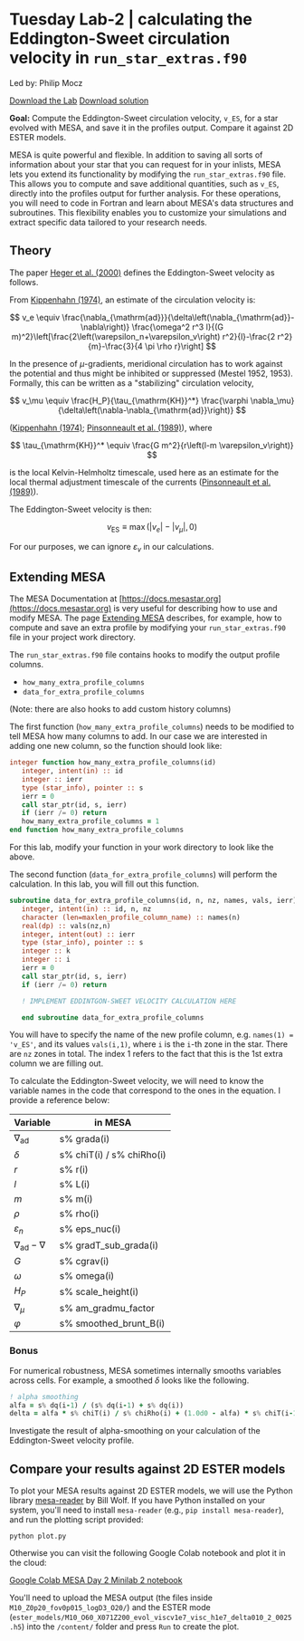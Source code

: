 # Tuesday Lab-2 | calculating the Eddington-Sweet circulation velocity in `run_star_extras.f90`

Led by: Philip Mocz

[Download the Lab](https://ssgithub.com/VincentVanlaer/mesa-school-labs/tree/main/content/tuesday/lab-2)
[Download solution](https://ssgithub.com/VincentVanlaer/mesa-school-labs/tree/main/content/tuesday/lab-2-solution)

**Goal:** Compute the Eddington-Sweet circulation velocity, `v_ES`, for a star evolved with MESA,
and save it in the profiles output. Compare it against 2D ESTER models.

MESA is quite powerful and flexible. In addition to saving all sorts of information about your star that you can request for in your inlists, MESA lets you extend its functionality by modifying the `run_star_extras.f90` file. This allows you to compute and save additional quantities, such as `v_ES`, directly into the profiles output for further analysis. For these operations, you will need to code in Fortran and learn about MESA's data structures and subroutines. This flexibility enables you to customize your simulations and extract specific data tailored to your research needs.

## Theory

The paper [Heger et al. (2000)](https://ui.adsabs.harvard.edu/abs/2000ApJ...528..368H/abstract) defines the Eddington-Sweet velocity as follows.

From [Kippenhahn (1974)](https://ui.adsabs.harvard.edu/abs/1974IAUS...66...20K/abstract), an estimate of the circulation velocity is:

$$
v_e \equiv \frac{\nabla_{\mathrm{ad}}}{\delta\left(\nabla_{\mathrm{ad}}-\nabla\right)} \frac{\omega^2 r^3 l}{(G m)^2}\left[\frac{2\left(\varepsilon_n+\varepsilon_v\right) r^2}{l}-\frac{2 r^2}{m}-\frac{3}{4 \pi \rho r}\right]
$$

In the presence of $\mu$-gradients, meridional circulation has to work against the potential and thus might be inhibited or suppressed (Mestel 1952, 1953). Formally, this can be written as a "stabilizing" circulation velocity,


$$
v_\mu \equiv \frac{H_P}{\tau_{\mathrm{KH}}^*} \frac{\varphi \nabla_\mu}{\delta\left(\nabla-\nabla_{\mathrm{ad}}\right)}
$$

([Kippenhahn (1974)](https://ui.adsabs.harvard.edu/abs/1974IAUS...66...20K/abstract); [Pinsonneault et al. (1989)](https://ui.adsabs.harvard.edu/abs/1989ApJ...338..424P/abstract)), where

$$
\tau_{\mathrm{KH}}^* \equiv \frac{G m^2}{r\left(l-m \varepsilon_v\right)}
$$

is the local Kelvin-Helmholtz timescale, used here as an
estimate for the local thermal adjustment timescale of the
currents ([Pinsonneault et al. (1989)](https://ui.adsabs.harvard.edu/abs/1989ApJ...338..424P/abstract)).

The Eddington-Sweet velocity is then:

$$
v_{\mathrm{ES}} \equiv \max \left(\left|v_e\right|-\left|v_\mu\right|, 0\right)
$$

For our purposes, we can ignore $\varepsilon_v$ in our calculations.

## Extending MESA

The MESA Documentation at [https://docs.mesastar.org](https://docs.mesastar.org) 
is very useful for describing how to use and modify MESA.
The page [Extending MESA](https://docs.mesastar.org/en/latest/using_mesa/extending_mesa.html) describes, for example, how to compute and save an extra profile by modifying your `run_star_extras.f90` file in your project work directory.

The `run_star_extras.f90` file contains hooks to modify the output profile columns.

* ``how_many_extra_profile_columns``
* ``data_for_extra_profile_columns``

(Note: there are also hooks to add custom history columns)

The first function (`how_many_extra_profile_columns`) needs to be modified to tell MESA how many columns to add. In our case we are interested in adding one new column, so the function should look like:

```fortran
integer function how_many_extra_profile_columns(id)
   integer, intent(in) :: id
   integer :: ierr
   type (star_info), pointer :: s
   ierr = 0
   call star_ptr(id, s, ierr)
   if (ierr /= 0) return
   how_many_extra_profile_columns = 1
end function how_many_extra_profile_columns
```

For this lab, modify your function in your work directory to look like the above.

The second function (`data_for_extra_profile_columns`) will perform the calculation. In this lab, you will fill out this function.

```fortran
subroutine data_for_extra_profile_columns(id, n, nz, names, vals, ierr)
   integer, intent(in) :: id, n, nz
   character (len=maxlen_profile_column_name) :: names(n)
   real(dp) :: vals(nz,n)
   integer, intent(out) :: ierr
   type (star_info), pointer :: s
   integer :: k
   integer :: i
   ierr = 0
   call star_ptr(id, s, ierr)
   if (ierr /= 0) return

   ! IMPLEMENT EDDINTGON-SWEET VELOCITY CALCULATION HERE

   end subroutine data_for_extra_profile_columns
```

You will have to specify the name of the new profile column,
e.g. `names(1) = 'v_ES'`, and its values `vals(i,1)`, where `i` is the `i`-th zone in the star. There are `nz` zones in total. The index 1 refers to the fact that this is the 1st extra column we are filling out.

To calculate the Eddington-Sweet velocity, we will need to know the variable names in the code that correspond to the ones in the equation. I provide a reference below:

| Variable                      | in MESA                   |
|-------------------------------|---------------------------|
| $\nabla_{\mathrm{ad}}$        | s% grada(i)               |
| $\delta$                      | s% chiT(i) / s% chiRho(i) |
| $r$                           | s% r(i)                   |
| $l$                           | s% L(i)                   |
| $m$                           | s% m(i)                   |
| $\rho$                        | s% rho(i)                 |
| $\varepsilon_n$               | s% eps_nuc(i)             |
| $\nabla_{\mathrm{ad}}-\nabla$ | s% gradT_sub_grada(i)     |
| $G$                           | s% cgrav(i)               |
| $\omega$                      | s% omega(i)               |
| $H_P$                         | s% scale_height(i)        |
| $\nabla_\mu$                  | s% am_gradmu_factor       |
| $\varphi$                     | s% smoothed_brunt_B(i)    |


### Bonus


For numerical robustness, MESA sometimes internally smooths variables across cells.
For example, a smoothed $\delta$ looks like the following.

```fortran
! alpha smoothing
alfa = s% dq(i-1) / (s% dq(i-1) + s% dq(i))
delta = alfa * s% chiT(i) / s% chiRho(i) + (1.0d0 - alfa) * s% chiT(i-1) / s% chiRho(i-1)
```

Investigate the result of alpha-smoothing on your calculation of the Eddington-Sweet velocity profile.


## Compare your results against 2D ESTER models

To plot your MESA results against 2D ESTER models, we will use the Python library [mesa-reader](https://billwolf.space/py_mesa_reader/) by Bill Wolf. If you have Python installed on your system, you'll need to install `mesa-reader` (e.g., `pip install mesa-reader`), and run the plotting script provided:

```console
python plot.py
```

Otherwise you can visit the following Google Colab notebook and plot it in the cloud:

[Google Colab MESA Day 2 Minilab 2 notebook](https://colab.research.google.com/drive/1RGBrGY_oHTjxuagSuYkgR7251CPplDug?usp=sharing)

You'll need to upload the MESA output (the files inside `M10_Z0p20_fov0p015_logD3_O20/`) and the ESTER mode (`ester_models/M10_O60_X071Z200_evol_viscv1e7_visc_h1e7_delta010_2_0025.h5`) into the `/content/` folder and press `Run` to create the plot.
